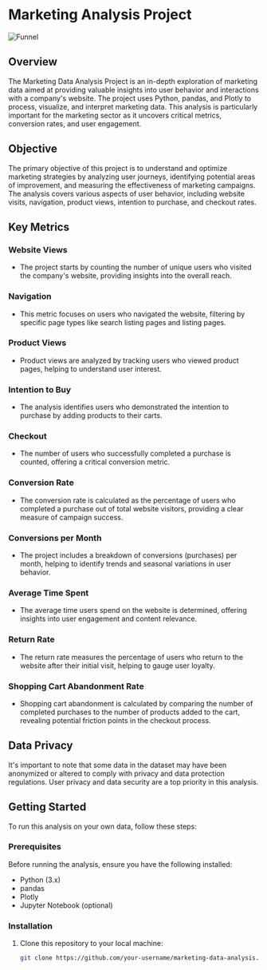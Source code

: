 # Marketing Analysis Project

![Funnel](link-to-image)

## Overview

The Marketing Data Analysis Project is an in-depth exploration of marketing data aimed at providing valuable insights into user behavior and interactions with a company's website. The project uses Python, pandas, and Plotly to process, visualize, and interpret marketing data. This analysis is particularly important for the marketing sector as it uncovers critical metrics, conversion rates, and user engagement.

## Objective

The primary objective of this project is to understand and optimize marketing strategies by analyzing user journeys, identifying potential areas of improvement, and measuring the effectiveness of marketing campaigns. The analysis covers various aspects of user behavior, including website visits, navigation, product views, intention to purchase, and checkout rates.

## Key Metrics

### Website Views

- The project starts by counting the number of unique users who visited the company's website, providing insights into the overall reach.

### Navigation

- This metric focuses on users who navigated the website, filtering by specific page types like search listing pages and listing pages.

### Product Views

- Product views are analyzed by tracking users who viewed product pages, helping to understand user interest.

### Intention to Buy

- The analysis identifies users who demonstrated the intention to purchase by adding products to their carts.

### Checkout

- The number of users who successfully completed a purchase is counted, offering a critical conversion metric.

### Conversion Rate

- The conversion rate is calculated as the percentage of users who completed a purchase out of total website visitors, providing a clear measure of campaign success.

### Conversions per Month

- The project includes a breakdown of conversions (purchases) per month, helping to identify trends and seasonal variations in user behavior.

### Average Time Spent

- The average time users spend on the website is determined, offering insights into user engagement and content relevance.

### Return Rate

- The return rate measures the percentage of users who return to the website after their initial visit, helping to gauge user loyalty.

### Shopping Cart Abandonment Rate

- Shopping cart abandonment is calculated by comparing the number of completed purchases to the number of products added to the cart, revealing potential friction points in the checkout process.

## Data Privacy

It's important to note that some data in the dataset may have been anonymized or altered to comply with privacy and data protection regulations. User privacy and data security are a top priority in this analysis.

## Getting Started

To run this analysis on your own data, follow these steps:

### Prerequisites

Before running the analysis, ensure you have the following installed:

- Python (3.x)
- pandas
- Plotly
- Jupyter Notebook (optional)

### Installation

1. Clone this repository to your local machine:

   ```bash
   git clone https://github.com/your-username/marketing-data-analysis.git
